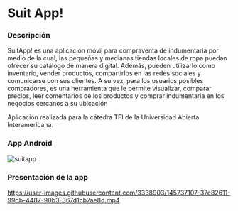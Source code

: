 # Suit App! 

### Descripción
SuitApp! es una aplicación móvil para compraventa de indumentaria por medio de la cual, las pequeñas y medianas tiendas locales de ropa puedan ofrecer su catálogo de manera digital. Además, pueden utilizarlo como inventario, vender productos, compartirlos en las redes sociales y comunicarse con sus clientes. A su vez, para los usuarios posibles compradores, es una herramienta que le permite visualizar, comparar precios, leer comentarios de los productos y comprar indumentaria en los negocios cercanos a su ubicación

Aplicación realizada para la cátedra TFI de la Universidad Abierta Interamericana.


### App Android

![suitapp](https://user-images.githubusercontent.com/3338903/142914529-4275cbc8-4620-4c02-9863-804fc043a540.PNG)

### Presentación de la app

https://user-images.githubusercontent.com/3338903/145737107-37e82611-99db-4487-90b3-367d1cb7ae8d.mp4

